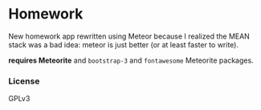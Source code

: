 # Homework
New homework app rewritten using Meteor because I realized the MEAN stack was
a bad idea: meteor is just better (or at least faster to write).

**requires Meteorite** and `bootstrap-3` and `fontawesome` Meteorite packages.

### License
GPLv3
